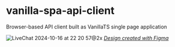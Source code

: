 # vanilla-spa-api-client
Browser-based API client built as VanillaTS single page application

![LiveChat 2024-10-16 at 22 20 57@2x](https://github.com/user-attachments/assets/394a1b52-9434-4934-8b25-9d7355744c4d)
*[Design created with Figma](https://www.figma.com/design/DotEjY9B4ZekZSNp6StOsI/vanilla-spa-api-client?node-id=0-1&t=laxdYU6B5HfoPmnH-1)*
